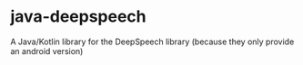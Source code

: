 # java-deepspeech
A Java/Kotlin library for the DeepSpeech library (because they only provide an android version)
